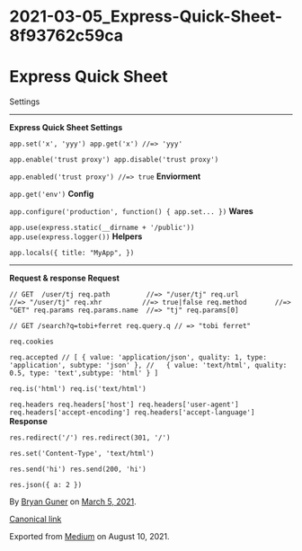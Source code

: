 # 2021-03-05_Express-Quick-Sheet-8f93762c59ca

# Express Quick Sheet

Settings

---

**Express Quick Sheet
Settings**

`app.set('x', 'yyy')
app.get('x') //=> 'yyy'`

`app.enable('trust proxy')
app.disable('trust proxy')`

`app.enabled('trust proxy') //=> true`
**Enviorment**

`app.get('env')`
**Config**

`app.configure('production', function() {
  app.set...
})`
**Wares**

`app.use(express.static(__dirname + '/public'))
app.use(express.logger())`
**Helpers**

`app.locals({
  title: "MyApp",
})`

---

**Request & response
Request**

`// GET  /user/tj
req.path         //=> "/user/tj"
req.url          //=> "/user/tj"
req.xhr          //=> true|false
req.method       //=> "GET"
req.params
req.params.name  //=> "tj"
req.params[0]`

`// GET /search?q=tobi+ferret
req.query.q // => "tobi ferret"`

`req.cookies`

`req.accepted
// [ { value: 'application/json', quality: 1, type: 'application', subtype: 'json' },
//   { value: 'text/html', quality: 0.5, type: 'text',subtype: 'html' } ]`

`req.is('html')
req.is('text/html')`

`req.headers
req.headers['host']
req.headers['user-agent']
req.headers['accept-encoding']
req.headers['accept-language']`
**Response**

`res.redirect('/')
res.redirect(301, '/')`

`res.set('Content-Type', 'text/html')`

`res.send('hi')
res.send(200, 'hi')`

`res.json({ a: 2 })`

By [Bryan Guner](https://medium.com/@bryanguner) on [March 5, 2021](https://medium.com/p/8f93762c59ca).

[Canonical link](https://medium.com/@bryanguner/express-quick-sheet-8f93762c59ca)

Exported from [Medium](https://medium.com/) on August 10, 2021.